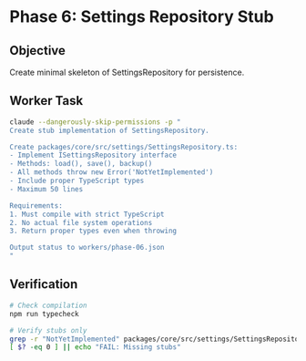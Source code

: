 # Phase 6: Settings Repository Stub

## Objective

Create minimal skeleton of SettingsRepository for persistence.

## Worker Task

```bash
claude --dangerously-skip-permissions -p "
Create stub implementation of SettingsRepository.

Create packages/core/src/settings/SettingsRepository.ts:
- Implement ISettingsRepository interface
- Methods: load(), save(), backup()
- All methods throw new Error('NotYetImplemented')
- Include proper TypeScript types
- Maximum 50 lines

Requirements:
1. Must compile with strict TypeScript
2. No actual file system operations
3. Return proper types even when throwing

Output status to workers/phase-06.json
"
```

## Verification

```bash
# Check compilation
npm run typecheck

# Verify stubs only
grep -r "NotYetImplemented" packages/core/src/settings/SettingsRepository.ts
[ $? -eq 0 ] || echo "FAIL: Missing stubs"
```